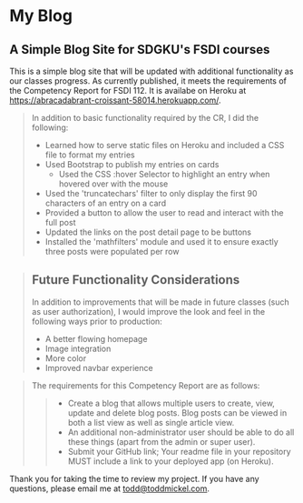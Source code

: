 # My Blog

## A Simple Blog Site for SDGKU's FSDI courses

This is a simple blog site that will be updated with additional functionality as our classes progress.  As currently published, it meets the requirements of the Competency Report for FSDI 112.  It is availabe on Heroku at <https://abracadabrant-croissant-58014.herokuapp.com/>.

>In addition to basic functionality required by the CR, I did the following:
>- Learned how to serve static files on Heroku and included a CSS file to format my entries
>- Used Bootstrap to publish my entries on cards
>   - Used the CSS :hover Selector to highlight an entry when hovered over with the mouse
>- Used the 'truncatechars' filter to only display the first 90 characters of an entry on a card
>- Provided a button to allow the user to read and interact with the full post
>- Updated the links on the post detail page to be buttons
>- Installed the 'mathfilters' module and used it to ensure exactly three posts were populated per row

>## Future Functionality Considerations
>
>In addition to improvements that will be made in future classes (such as user authorization), I would improve the look and feel in the following ways prior to production:
>- A better flowing homepage
>- Image integration
>- More color
>- Improved navbar experience

>The requirements for this Competency Report are as follows:
>
>>- Create a blog that allows multiple users to create, view, update and delete blog posts. Blog posts can be viewed in both a list view as well as single article view.
>>- An  additional non-administrator user should be able to do all these things (apart from the admin or super user).
>>- Submit your GitHub link; Your readme file in your repository MUST include a link to your deployed app (on Heroku).
>

Thank you for taking the time to review my project.  If you have any questions, please email me at <todd@toddmickel.com>.